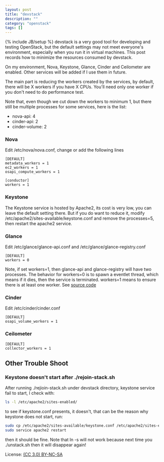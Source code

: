 ```yaml
---
layout: post
title: "devstack"
description: ""
category: "openstack"
tags: []
---
```

{% include JB/setup %}
devstack is a very good tool for developing and testing OpenStack, but the default settings may not meet everyone's environment, especially when you run it in virtual machines. This post records how to minimize the resources consumed by devstack.

On my environment, Nova, Keystone, Glance, Cinder and Ceilometer are enabled. Other services will be added if I use them in future.

The main part is reducing the workers created by the services, by default, there will be X workers if you have X CPUs. You'll need only one worker if you don't need to do performance test.

Note that, even though we cut down the workers to minimum 1, but there still be multiple processes for some services, here is the list:

* nova-api: 4
* cinder-api: 2
* cinder-volume: 2

### Nova

Edit /etc/nova/nova.conf, change or add the following lines

~~~
[DEFAULT]
metadata_workers = 1
ec2_workers = 1
osapi_compute_workers = 1

[conductor]
workers = 1
~~~

### Keystone

The Keystone service is hosted by Apache2, its cost is very low, you can leave the default setting there. But if you do want to reduce it, modify /etc/apache2/sites-available/keystone.conf and remove the processes=5, then restart the apache2 service.

### Glance

Edit /etc/glance/glance-api.conf and /etc/glance/glance-registry.conf

~~~
[DEFAULT]
workers = 0
~~~

Note, if set workers=1, then glance-api and glance-registry will have two processes. The behavior for workers=0 is to spawn a eventlet thread, which means if it dies, then the service is terminated. workers=1 means to ensure there is at least one worker. See [source code](https://github.com/openstack/glance/blob/cd60a24a7d32d4ca0be36f7afa4d082193958989/glance/common/wsgi.py#L264)

### Cinder

Edit /etc/cinder/cinder.conf

~~~
[DEFAULT]
osapi_volume_workers = 1
~~~

### Ceilometer

~~~
[DEFAULT]
collector_workers = 1
~~~

## Other Trouble Shoot

### Keystone doesn't start after ./rejoin-stack.sh

After running ./rejioin-stack.sh under devstack directory, keystone service fail to start, I check with:

~~~bash
ls -l /etc/apache2/sites-enabled/
~~~

to see if keystone.conf presents, it doesn't, that can be the reason why keystone does not start, run:

~~~bash
sudo cp /etc/apache2/sites-available/keystone.conf /etc/apache2/sites-enabled/keystone.conf
sudo service apache2 restart
~~~

then it should be fine. Note that ln -s will not work because next time you ./unstack.sh then it will disappear again!

License: [(CC 3.0) BY-NC-SA](http://creativecommons.org/licenses/by-nc-sa/3.0/)
